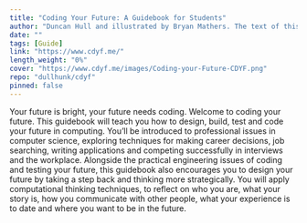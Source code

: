 ```yaml
---
title: "Coding Your Future: A Guidebook for Students"
author: "Duncan Hull and illustrated by Bryan Mathers. The text of this guidebook is licensed CC-BY-NC-ND see cdyf.me/#license and was last updated on 29 September, 2023, Duncan Hull and Bryan Mathers"
date: ""
tags: [Guide]
link: "https://www.cdyf.me/"
length_weight: "0%"
cover: "https://www.cdyf.me/images/Coding-your-Future-CDYF.png"
repo: "dullhunk/cdyf"
pinned: false
---
```


Your future is bright, your future needs coding. Welcome to coding your future. This guidebook will teach you how to design, build, test and code your future in computing. You’ll be introduced to professional issues in computer science, exploring techniques for making career decisions, job searching, writing applications and competing successfully in interviews and the workplace. Alongside the practical engineering issues of coding and testing your future, this guidebook also encourages you to design your future by taking a step back and thinking more strategically. You will apply computational thinking techniques, to reflect on who you are, what your story is, how you communicate with other people, what your experience is to date and where you want to be in the future.
